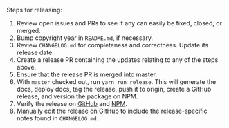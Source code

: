 Steps for releasing:

1. Review open issues and PRs to see if any can easily be fixed, closed, or merged.
2. Bump copyright year in `README.md`, if necessary.
3. Review `CHANGELOG.md` for completeness and correctness. Update its release date.
4. Create a release PR containing the updates relating to any of the steps above.
5. Ensure that the release PR is merged into master.
6. With `master` checked out, run `yarn run release`. This will generate the docs, deploy docs, tag the release, push it to origin, create a GitHub release, and version the package on NPM.
7. Verify the release on [GitHub](https://github.com/maxmind/minfraud-api-node/releases)
   and [NPM](https://npmjs.com/package/@maxmind/minfraud-api-node).
8. Manually edit the release on GitHub to include the release-specific notes found in `CHANGELOG.md`.
